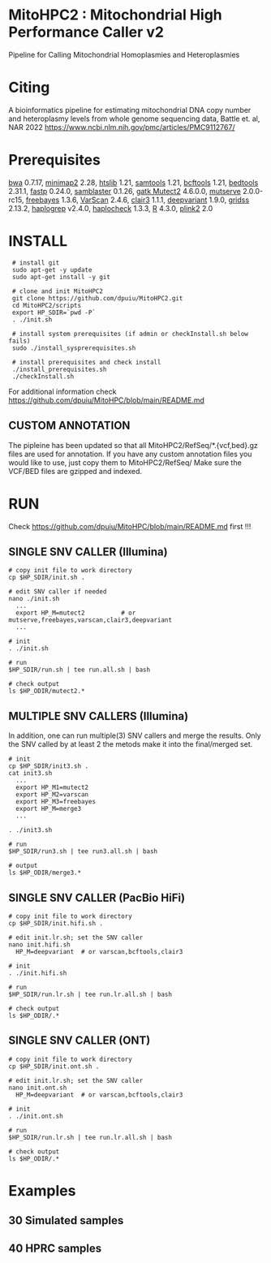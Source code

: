 # MitoHPC2 : Mitochondrial High Performance Caller v2 #

Pipeline for Calling Mitochondrial Homoplasmies and Heteroplasmies

# Citing #

A bioinformatics pipeline for estimating mitochondrial DNA copy number and heteroplasmy levels from whole genome sequencing data, Battle et. al, NAR 2022
https://www.ncbi.nlm.nih.gov/pmc/articles/PMC9112767/ 

# Prerequisites # 

[bwa](https://github.com/lh3/bwa/releases) 0.7.17, 
[minimap2](https://github.com/lh3/minimap2/releases) 2.28, 
[htslib](https://github.com/samtools/htslib/releases) 1.21, 
[samtools](https://github.com/samtools/samtools/releases) 1.21, 
[bcftools](https://github.com/samtools/bcftools/releases) 1.21, 
[bedtools](https://github.com/arq5x/bedtools2/releases) 2.31.1, 
[fastp](http://opengene.org/fastp/fastp) 0.24.0, 
[samblaster](https://github.com/GregoryFaust/samblaster/releases) 0.1.26, 
[gatk Mutect2](https://github.com/broadinstitute/gatk/releases/) 4.6.0.0, 
[mutserve](https://github.com/seppinho/mutserve/releases) 2.0.0-rc15, 
[freebayes](https://github.com/freebayes/freebayes/releases) 1.3.6, 
[VarScan](https://github.com/dkoboldt/varscan/releases) 2.4.6, 
[clair3](https://github.com/HKU-BAL/Clair3/releases) 1.1.1, 
[deepvariant](https://github.com/google/deepvariant) 1.9.0, 
[gridss](https://github.com/PapenfussLab/gridss/releases) 2.13.2, 
[haplogrep](https://github.com/seppinho/haplogrep-cmd/releases) v2.4.0, 
[haplocheck](https://github.com/genepi/haplocheck/releases) 1.3.3, 
[R](https://cran.r-project.org/src/base/) 4.3.0, 
[plink2](https://www.cog-genomics.org/plink/2.0/) 2.0 

# INSTALL # 
    
     # install git
     sudo apt-get -y update                            
     sudo apt-get install -y git                          

     # clone and init MitoHPC2
     git clone https://github.com/dpuiu/MitoHPC2.git
     cd MitoHPC2/scripts
     export HP_SDIR=`pwd -P`
     . ./init.sh

     # install system prerequisites (if admin or checkInstall.sh below fails)
     sudo ./install_sysprerequisites.sh                

     # install prerequisites and check install
     ./install_prerequisites.sh
     ./checkInstall.sh

For additional information check https://github.com/dpuiu/MitoHPC/blob/main/README.md

## CUSTOM ANNOTATION ## 

The pipleine has been updated so that all MitoHPC2/RefSeq/*.{vcf,bed}.gz files are used for annotation. 
If you have any custom annotation files you would like to use, just copy them to MitoHPC2/RefSeq/
Make sure the VCF/BED files are gzipped and indexed.

# RUN #

Check https://github.com/dpuiu/MitoHPC/blob/main/README.md first !!!

## SINGLE SNV CALLER (Illumina)

    # copy init file to work directory
    cp $HP_SDIR/init.sh .
  
    # edit SNV caller if needed
    nano ./init.sh 
      ...
      export HP_M=mutect2          # or mutserve,freebayes,varscan,clair3,deepvariant
      ...

    # init
    . ./init.sh

    # run
    $HP_SDIR/run.sh | tee run.all.sh | bash

    # check output
    ls $HP_ODIR/mutect2.*

## MULTIPLE SNV CALLERS (Illumina)

In addition, one can run multiple(3) SNV callers and merge the results. 
Only the SNV called by at least 2 the metods make it into the final/merged set.

    # init     
    cp $HP_SDIR/init3.sh .
    cat init3.sh
      ...
      export HP_M1=mutect2   
      export HP_M2=varscan
      export HP_M3=freebayes
      export HP_M=merge3
      ...

    . ./init3.sh

    # run
    $HP_SDIR/run3.sh | tee run3.all.sh | bash       

    # output
    ls $HP_ODIR/merge3.*

## SINGLE SNV CALLER (PacBio HiFi)

    # copy init file to work directory
    cp $HP_SDIR/init.hifi.sh .

    # edit init.lr.sh; set the SNV caller
    nano init.hifi.sh
      HP_M=deepvariant  # or varscan,bcftools,clair3

    # init
    . ./init.hifi.sh

    # run
    $HP_SDIR/run.lr.sh | tee run.lr.all.sh | bash       

    # check output
    ls $HP_ODIR/.*

## SINGLE SNV CALLER (ONT)

    # copy init file to work directory
    cp $HP_SDIR/init.ont.sh .

    # edit init.lr.sh; set the SNV caller
    nano init.ont.sh
      HP_M=deepvariant  # or varscan,bcftools,clair3

    # init
    . ./init.ont.sh

    # run
    $HP_SDIR/run.lr.sh | tee run.lr.all.sh | bash

    # check output
    ls $HP_ODIR/.*

# Examples #

## 30 Simulated samples ##

## 40 HPRC samples ##

